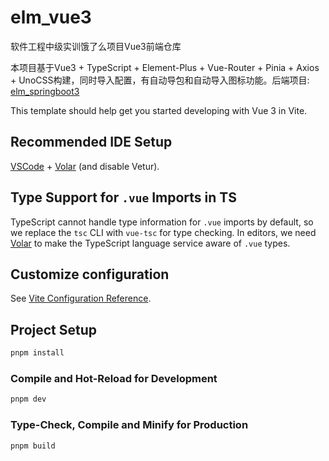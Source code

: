 # elm_vue3

软件工程中级实训饿了么项目Vue3前端仓库

本项目基于Vue3 + TypeScript + Element-Plus + Vue-Router + Pinia + Axios + UnoCSS构建，同时导入配置，有自动导包和自动导入图标功能。后端项目: [elm_springboot3](https://github.com/JackieLin2004/elm_springboot3)

This template should help get you started developing with Vue 3 in Vite.

## Recommended IDE Setup

[VSCode](https://code.visualstudio.com/) + [Volar](https://marketplace.visualstudio.com/items?itemName=Vue.volar) (and disable Vetur).

## Type Support for `.vue` Imports in TS

TypeScript cannot handle type information for `.vue` imports by default, so we replace the `tsc` CLI with `vue-tsc` for type checking. In editors, we need [Volar](https://marketplace.visualstudio.com/items?itemName=Vue.volar) to make the TypeScript language service aware of `.vue` types.

## Customize configuration

See [Vite Configuration Reference](https://vite.dev/config/).

## Project Setup

```sh
pnpm install
```

### Compile and Hot-Reload for Development

```sh
pnpm dev
```

### Type-Check, Compile and Minify for Production

```sh
pnpm build
```
